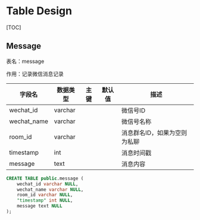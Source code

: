 # Table Design

[TOC]

## Message

表名：message

作用：记录微信消息记录

| 字段名      | 数据类型 | 主键 | 默认值 | 描述                       |
| ----------- | -------- | ---- | ------ | -------------------------- |
| wechat_id   | varchar  |      |        | 微信号ID                   |
| wechat_name | varchar  |      |        | 微信号名称                 |
| room_id     | varchar  |      |        | 消息群名ID，如果为空则为私聊 |
| timestamp   | int      |      |        | 消息时间戳                 |
| message     | text     |      |        | 消息内容                   |

```sql
CREATE TABLE public.message (
	wechat_id varchar NULL,
	wechat_name varchar NULL,
	room_id varchar NULL,
	"timestamp" int NULL,
	message text NULL
);
```